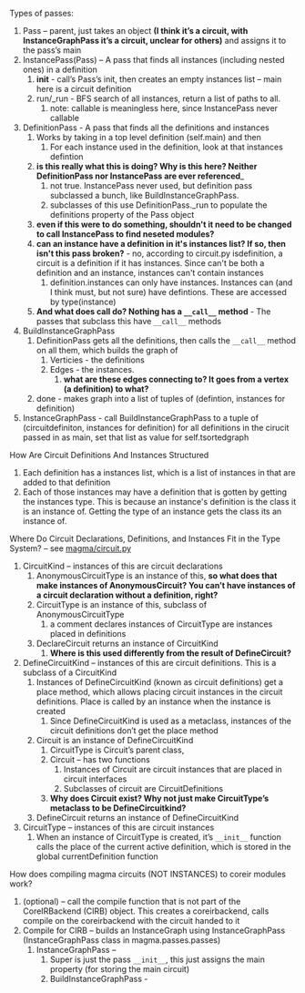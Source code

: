 Types of passes:
1. Pass – parent, just takes an object __(I think it’s a circuit, with InstanceGraphPass it’s a circuit, unclear for others)__ and assigns it to the pass’s main
2. InstancePass(Pass) – A pass that finds all instances (including nested ones) in a definition
    1. __init__ - call’s Pass’s init, then creates an empty instances list – main here is a circuit definition
    1. run/_run - BFS search of all instances, return a list of paths to all.
        1. note: callable is meaningless here, since InstancePass never callable
3. DefinitionPass - A pass that finds all the definitions and instances
    1. Works by taking in a top level definition (self.main) and then
        1. For each instance used in the definition, look at that instances defintion
    1. __is this really what this is doing? Why is this here? Neither DefinitionPass nor InstancePass are ever referenced___
        1. not true. InstancePass never used, but definition pass subclassed a bunch, like BuildInstanceGraphPass.
        2. subclasses of this use DefinitionPass._run to populate the definitions property of the Pass object
    2. __even if this were to do something, shouldn't it need to be changed to call InstancePass to find neseted modules?__
    2. __can an instance have a definition in it's instances list? If so, then isn't this pass broken?__ - no, according to circuit.py isdefinition, a circuit is a definition if it has instances. Since can't be both a definition and an instance, instances can't contain instances
        1. definition.instances can only have instances. Instances can (and I think must, but not sure) have defintions. These are accessed by type(instance)
    3. __And what does call do? Nothing has a `__call__` method__ - The passes that subclass this have `__call__` methods
4. BuildInstanceGraphPass
    1. DefinitionPass gets all the definitions, then calls the `__call__` method on all them, which builds the graph of
        1. Verticies - the definitions
        2. Edges - the instances.
            1. __what are these edges connecting to? It goes from a vertex (a definition) to what?__
    1. done - makes graph into a list of tuples of (defintion, instances for definition)
5. InstanceGraphPass - call BuildInstanceGraphPass to a tuple of (circuitdefiniton, instances for definition) for all definitions in the cirucit passed in as main, set that list as value for self.tsortedgraph


How Are Circuit Definitions And Instances Structured
1. Each definition has a instances list, which is a list of instances in that are added to that definition
2. Each of those instances may have a definition that is gotten by getting the instances type. This is because an instance's definition is the class it is an instance of. Getting the type of an instance gets the class its an instance of.

Where Do Circuit Declarations, Definitions, and Instances Fit in the Type System? – see [magma/circuit.py](https://github.com/phanrahan/magma/blob/coreir-dev/magma/circuit.py)
1. CircuitKind – instances of this are circuit declarations
    1. AnonymousCircuitType is an instance of this, __so what does that make instances of AnonymousCircuit? You can’t have instances of a circuit declaration without a definition, right?__
    1. CircuitType is an instance of this, subclass of AnonymousCircuitType
        1. a comment declares instances of CircuitType are instances placed in definitions
    1. DeclareCircuit returns an instance of CircuitKind
        1. __Where is this used differently from the result of DefineCircuit?__
2. DefineCircuitKind – instances of this are circuit definitions. This is a subclass of a CircuitKind
    1. Instances of DefineCircuitKind (known as circuit definitions) get a place method, which allows placing circuit instances in the circuit definitions. Place is called by an instance when the instance is created
        1. Since DefineCircuitKind is used as a metaclass, instances of the circuit definitions don’t get the place method
    1. Circuit is an instance of DefineCircuitKind
        1. CircuitType is Circuit’s parent class,
        1. Circuit – has two functions
            1. Instances of Circuit are circuit instances that are placed in circuit interfaces
            2. Subclasses of circuit are CircuitDefinitions
        1. __Why does Circuit exist? Why not just make CircuitType’s metaclass to be DefineCircuitkind?__
    1. DefineCircuit returns an instance of DefineCircuitKind
3. CircuitType – instances of this are circuit instances
    1. When an instance of CircuitType is created, it’s `__init__` function calls the place of the current active definition, which is stored in the global currentDefinition function

How does compiling magma circuits (NOT INSTANCES) to coreir modules work?
1. (optional) – call the compile function that is not part of the CoreIRBackend (CIRB) object. This creates a coreirbackend, calls compile on the coreirbackend with the circuit handed to it
2. Compile for CIRB – builds an InstanceGraph using InstanceGraphPass (InstanceGraphPass class in magma.passes.passes)
    1. InstanceGraphPass –
        1. Super is just the pass `__init__`, this just assigns the main property (for storing the main circuit)
        1. BuildInstanceGraphPass -

